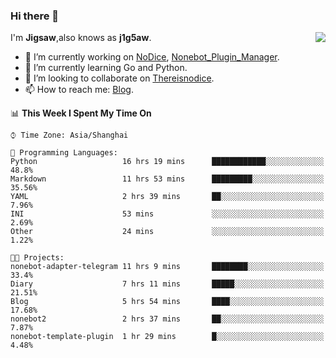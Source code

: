 ### Hi there 👋

<a href="#">
  <img align="right" src="https://github-readme-stats.vercel.app/api?username=j1g5awi&count_private=true&show_icons=true&title_color=80070B&text_color=B3B3B3&bg_color=212121&icon_color=80070B" />
</a>

I'm **Jigsaw**,also knows as **j1g5aw**.

- 🔭 I’m currently working on [NoDice](https://github.com/thereisnodice/nodice2), [Nonebot_Plugin_Manager](https://github.com/Jigsaw111/nonebot_plugin_manager).
- 🌱 I’m currently learning Go and Python.
- 👯 I’m looking to collaborate on [Thereisnodice](https://github.com/thereisnodice).
- 📫 How to reach me: [Blog](https://blog.maddestroyer.xyz/).

<!--START_SECTION:waka-->
📊 **This Week I Spent My Time On** 

```text
⌚︎ Time Zone: Asia/Shanghai

💬 Programming Languages: 
Python                   16 hrs 19 mins      ████████████░░░░░░░░░░░░░   48.8% 
Markdown                 11 hrs 53 mins      █████████░░░░░░░░░░░░░░░░   35.56% 
YAML                     2 hrs 39 mins       ██░░░░░░░░░░░░░░░░░░░░░░░   7.96% 
INI                      53 mins             ░░░░░░░░░░░░░░░░░░░░░░░░░   2.69% 
Other                    24 mins             ░░░░░░░░░░░░░░░░░░░░░░░░░   1.22%

🐱‍💻 Projects: 
nonebot-adapter-telegram 11 hrs 9 mins       ████████░░░░░░░░░░░░░░░░░   33.4% 
Diary                    7 hrs 11 mins       █████░░░░░░░░░░░░░░░░░░░░   21.51% 
Blog                     5 hrs 54 mins       ████░░░░░░░░░░░░░░░░░░░░░   17.68% 
nonebot2                 2 hrs 37 mins       ██░░░░░░░░░░░░░░░░░░░░░░░   7.87% 
nonebot-template-plugin  1 hr 29 mins        █░░░░░░░░░░░░░░░░░░░░░░░░   4.48%

```


<!--END_SECTION:waka-->
